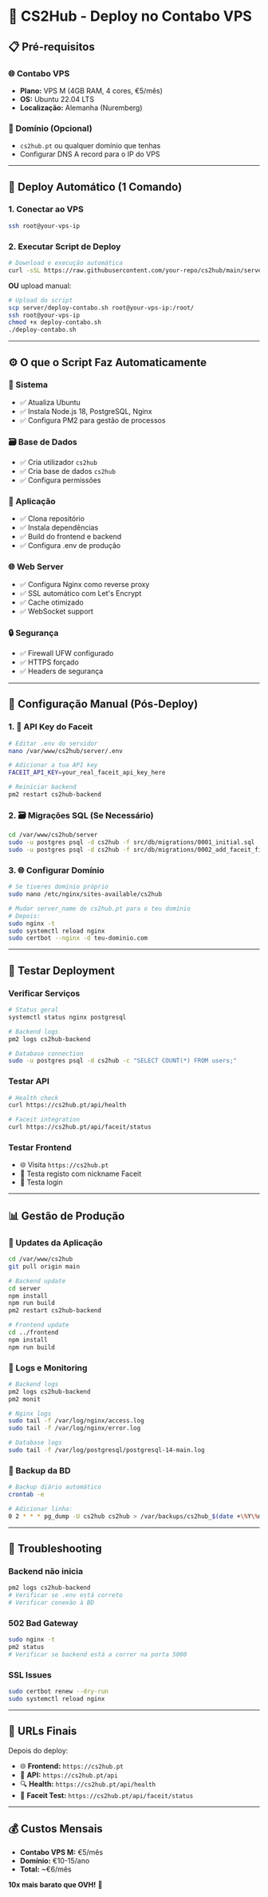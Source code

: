 # 🚀 CS2Hub - Deploy no Contabo VPS

## 📋 **Pré-requisitos**

### **🌐 Contabo VPS**
- **Plano:** VPS M (4GB RAM, 4 cores, €5/mês)  
- **OS:** Ubuntu 22.04 LTS
- **Localização:** Alemanha (Nuremberg)

### **🔗 Domínio (Opcional)**
- `cs2hub.pt` ou qualquer domínio que tenhas
- Configurar DNS A record para o IP do VPS

---

## 🎯 **Deploy Automático (1 Comando)**

### **1. Conectar ao VPS**
```bash
ssh root@your-vps-ip
```

### **2. Executar Script de Deploy**
```bash
# Download e execução automática
curl -sSL https://raw.githubusercontent.com/your-repo/cs2hub/main/server/deploy-contabo.sh | bash
```

**OU** upload manual:
```bash
# Upload do script
scp server/deploy-contabo.sh root@your-vps-ip:/root/
ssh root@your-vps-ip
chmod +x deploy-contabo.sh
./deploy-contabo.sh
```

---

## ⚙️ **O que o Script Faz Automaticamente**

### **🔧 Sistema**
- ✅ Atualiza Ubuntu
- ✅ Instala Node.js 18, PostgreSQL, Nginx
- ✅ Configura PM2 para gestão de processos

### **🗃️ Base de Dados**
- ✅ Cria utilizador `cs2hub`
- ✅ Cria base de dados `cs2hub`
- ✅ Configura permissões

### **🚀 Aplicação**
- ✅ Clona repositório
- ✅ Instala dependências
- ✅ Build do frontend e backend
- ✅ Configura .env de produção

### **🌐 Web Server**
- ✅ Configura Nginx como reverse proxy
- ✅ SSL automático com Let's Encrypt
- ✅ Cache otimizado
- ✅ WebSocket support

### **🔒 Segurança**
- ✅ Firewall UFW configurado
- ✅ HTTPS forçado
- ✅ Headers de segurança

---

## 📝 **Configuração Manual (Pós-Deploy)**

### **1. 🔑 API Key do Faceit**
```bash
# Editar .env do servidor
nano /var/www/cs2hub/server/.env

# Adicionar a tua API key
FACEIT_API_KEY=your_real_faceit_api_key_here

# Reiniciar backend
pm2 restart cs2hub-backend
```

### **2. 🗃️ Migrações SQL (Se Necessário)**
```bash
cd /var/www/cs2hub/server
sudo -u postgres psql -d cs2hub -f src/db/migrations/0001_initial.sql
sudo -u postgres psql -d cs2hub -f src/db/migrations/0002_add_faceit_fields.sql
```

### **3. 🌐 Configurar Domínio**
```bash
# Se tiveres domínio próprio
sudo nano /etc/nginx/sites-available/cs2hub

# Mudar server_name de cs2hub.pt para o teu domínio
# Depois:
sudo nginx -t
sudo systemctl reload nginx
sudo certbot --nginx -d teu-dominio.com
```

---

## 🧪 **Testar Deployment**

### **Verificar Serviços**
```bash
# Status geral
systemctl status nginx postgresql

# Backend logs
pm2 logs cs2hub-backend

# Database connection
sudo -u postgres psql -d cs2hub -c "SELECT COUNT(*) FROM users;"
```

### **Testar API**
```bash
# Health check
curl https://cs2hub.pt/api/health

# Faceit integration
curl https://cs2hub.pt/api/faceit/status
```

### **Testar Frontend**
- 🌐 Visita `https://cs2hub.pt`
- 📝 Testa registo com nickname Faceit
- 🔐 Testa login

---

## 📊 **Gestão de Produção**

### **🔄 Updates da Aplicação**
```bash
cd /var/www/cs2hub
git pull origin main

# Backend update
cd server
npm install
npm run build
pm2 restart cs2hub-backend

# Frontend update  
cd ../frontend
npm install
npm run build
```

### **📁 Logs e Monitoring**
```bash
# Backend logs
pm2 logs cs2hub-backend
pm2 monit

# Nginx logs
sudo tail -f /var/log/nginx/access.log
sudo tail -f /var/log/nginx/error.log

# Database logs
sudo tail -f /var/log/postgresql/postgresql-14-main.log
```

### **💾 Backup da BD**
```bash
# Backup diário automático
crontab -e

# Adicionar linha:
0 2 * * * pg_dump -U cs2hub cs2hub > /var/backups/cs2hub_$(date +\%Y\%m\%d).sql
```

---

## 🚨 **Troubleshooting**

### **Backend não inicia**
```bash
pm2 logs cs2hub-backend
# Verificar se .env está correto
# Verificar conexão à BD
```

### **502 Bad Gateway**
```bash
sudo nginx -t
pm2 status
# Verificar se backend está a correr na porta 5000
```

### **SSL Issues**
```bash
sudo certbot renew --dry-run
sudo systemctl reload nginx
```

---

## 🎉 **URLs Finais**

Depois do deploy:
- 🌐 **Frontend:** `https://cs2hub.pt`
- 📡 **API:** `https://cs2hub.pt/api`
- 🔍 **Health:** `https://cs2hub.pt/api/health`
- 🎯 **Faceit Test:** `https://cs2hub.pt/api/faceit/status`

---

## 💰 **Custos Mensais**

- **Contabo VPS M:** €5/mês
- **Domínio:** €10-15/ano  
- **Total:** ~€6/mês

**10x mais barato que OVH!** 🎯 